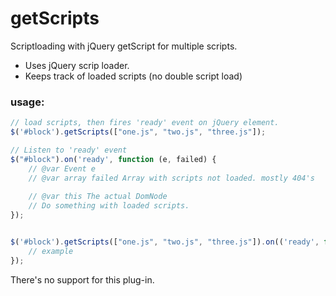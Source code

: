 # getScripts
Scriptloading with jQuery getScript for multiple scripts. 

* Uses jQuery scrip loader.
* Keeps track of loaded scripts (no double script load)

### usage:

````javascript
// load scripts, then fires 'ready' event on jQuery element.
$('#block').getScripts(["one.js", "two.js", "three.js"]);

// Listen to 'ready' event 
$("#block").on('ready', function (e, failed) {
    // @var Event e
    // @var array failed Array with scripts not loaded. mostly 404's
    
    // @var this The actual DomNode
    // Do something with loaded scripts.
});
 ````

````javascript

$('#block').getScripts(["one.js", "two.js", "three.js"]).on(('ready', function (e, failed) {
    // example
});

````


There's no support for this plug-in.
